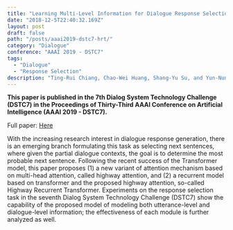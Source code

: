 ```yaml
---
title: "Learning Multi-Level Information for Dialogue Response Selection by Highway Recurrent Transformer"
date: "2018-12-5T22:40:32.169Z"
layout: post
draft: false
path: "/posts/aaai2019-dstc7-hrt/"
category: "Dialogue"
conference: "AAAI 2019 - DSTC7"
tags:
  - "Dialogue"
  - "Response Selection"
description: "Ting-Rui Chiang, Chao-Wei Huang, Shang-Yu Su, and Yun-Nung Chen"
---
```


<b>This paper is published in the 7th Dialog System Technology Challenge (DSTC7) in the Proceedings of Thirty-Third AAAI Conference on Artificial Intelligence (AAAI 2019 - DSTC7).</b>

Full paper:
<a href="./AAAI_2019___DSTC_Track_1_2.pdf" target="_blank">Here</a>


With the increasing research interest in dialogue response generation, there is an emerging branch formulating this task as selecting next sentences, where given the partial dialogue contexts, the goal is to determine the most probable next sentence.
Following the recent success of the Transformer model, this paper proposes (1) a new variant of attention mechanism based on multi-head attention, called highway attention, and (2) a recurrent model based on transformer and the proposed highway attention, so-called Highway Recurrent Transformer.
Experiments on the response selection task in the seventh Dialog System Technology Challenge (DSTC7) show the capability of the proposed model of modeling both utterance-level and dialogue-level information; the effectiveness of each module is further analyzed as well.